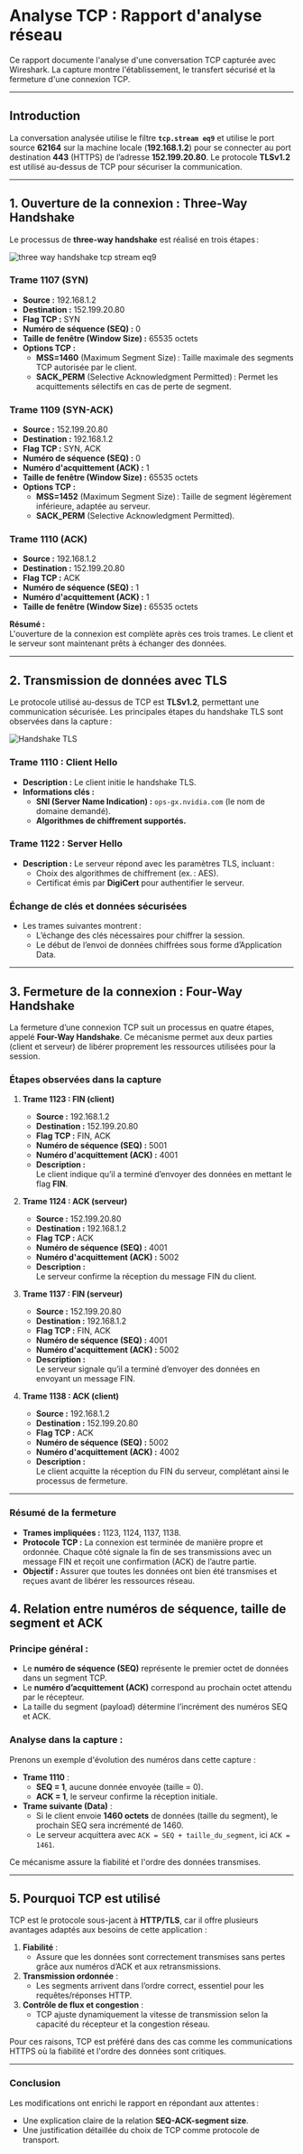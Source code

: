 # Analyse TCP : Rapport d'analyse réseau

Ce rapport documente l'analyse d'une conversation TCP capturée avec Wireshark. La capture montre l'établissement, le transfert sécurisé et la fermeture d'une connexion TCP.

---

## **Introduction**

La conversation analysée utilise le filtre **`tcp.stream eq9`** et utilise le port source **62164** sur la machine locale (**192.168.1.2**) pour se connecter au port destination **443** (HTTPS) de l’adresse **152.199.20.80**. Le protocole **TLSv1.2** est utilisé au-dessus de TCP pour sécuriser la communication.

---

## **1. Ouverture de la connexion : Three-Way Handshake**

Le processus de **three-way handshake** est réalisé en trois étapes :

![three way handshake tcp stream eq9](https://github.com/user-attachments/assets/74ee45d8-0bca-4eb6-81c8-580ec0017a59)

### **Trame 1107 (SYN)**
- **Source :** 192.168.1.2  
- **Destination :** 152.199.20.80  
- **Flag TCP :** SYN  
- **Numéro de séquence (SEQ) :** 0  
- **Taille de fenêtre (Window Size) :** 65535 octets  
- **Options TCP :**  
  - **MSS=1460** (Maximum Segment Size) : Taille maximale des segments TCP autorisée par le client.  
  - **SACK_PERM** (Selective Acknowledgment Permitted) : Permet les acquittements sélectifs en cas de perte de segment.

### **Trame 1109 (SYN-ACK)**
- **Source :** 152.199.20.80  
- **Destination :** 192.168.1.2  
- **Flag TCP :** SYN, ACK  
- **Numéro de séquence (SEQ) :** 0  
- **Numéro d'acquittement (ACK) :** 1  
- **Taille de fenêtre (Window Size) :** 65535 octets  
- **Options TCP :**  
  - **MSS=1452** (Maximum Segment Size) : Taille de segment légèrement inférieure, adaptée au serveur.  
  - **SACK_PERM** (Selective Acknowledgment Permitted).

### **Trame 1110 (ACK)**
- **Source :** 192.168.1.2  
- **Destination :** 152.199.20.80  
- **Flag TCP :** ACK  
- **Numéro de séquence (SEQ) :** 1  
- **Numéro d'acquittement (ACK) :** 1  
- **Taille de fenêtre (Window Size) :** 65535 octets  

**Résumé :**  
L'ouverture de la connexion est complète après ces trois trames. Le client et le serveur sont maintenant prêts à échanger des données.

---

## **2. Transmission de données avec TLS**

Le protocole utilisé au-dessus de TCP est **TLSv1.2**, permettant une communication sécurisée. Les principales étapes du handshake TLS sont observées dans la capture :

![Handshake TLS](https://github.com/user-attachments/assets/f3999c06-a0dd-4494-a7ce-272108774b21)

### **Trame 1110 : Client Hello**
- **Description :** Le client initie le handshake TLS.  
- **Informations clés :**  
  - **SNI (Server Name Indication) :** `ops-gx.nvidia.com` (le nom de domaine demandé).  
  - **Algorithmes de chiffrement supportés.**

### **Trame 1122 : Server Hello**
- **Description :** Le serveur répond avec les paramètres TLS, incluant :  
  - Choix des algorithmes de chiffrement (ex. : AES).  
  - Certificat émis par **DigiCert** pour authentifier le serveur.

### **Échange de clés et données sécurisées**
- Les trames suivantes montrent :  
  - L’échange des clés nécessaires pour chiffrer la session.  
  - Le début de l’envoi de données chiffrées sous forme d’Application Data.

---
## **3. Fermeture de la connexion : Four-Way Handshake**

La fermeture d’une connexion TCP suit un processus en quatre étapes, appelé **Four-Way Handshake**. Ce mécanisme permet aux deux parties (client et serveur) de libérer proprement les ressources utilisées pour la session.

### **Étapes observées dans la capture**

1. **Trame 1123 : FIN (client)**  
   - **Source :** 192.168.1.2  
   - **Destination :** 152.199.20.80  
   - **Flag TCP :** FIN, ACK  
   - **Numéro de séquence (SEQ) :** 5001  
   - **Numéro d'acquittement (ACK) :** 4001  
   - **Description :**  
     Le client indique qu’il a terminé d’envoyer des données en mettant le flag **FIN**.

2. **Trame 1124 : ACK (serveur)**  
   - **Source :** 152.199.20.80  
   - **Destination :** 192.168.1.2  
   - **Flag TCP :** ACK  
   - **Numéro de séquence (SEQ) :** 4001  
   - **Numéro d'acquittement (ACK) :** 5002  
   - **Description :**  
     Le serveur confirme la réception du message FIN du client.

3. **Trame 1137 : FIN (serveur)**  
   - **Source :** 152.199.20.80  
   - **Destination :** 192.168.1.2  
   - **Flag TCP :** FIN, ACK  
   - **Numéro de séquence (SEQ) :** 4001  
   - **Numéro d'acquittement (ACK) :** 5002  
   - **Description :**  
     Le serveur signale qu’il a terminé d’envoyer des données en envoyant un message FIN.

4. **Trame 1138 : ACK (client)**  
   - **Source :** 192.168.1.2  
   - **Destination :** 152.199.20.80  
   - **Flag TCP :** ACK  
   - **Numéro de séquence (SEQ) :** 5002  
   - **Numéro d'acquittement (ACK) :** 4002  
   - **Description :**  
     Le client acquitte la réception du FIN du serveur, complétant ainsi le processus de fermeture.

---

### **Résumé de la fermeture**

- **Trames impliquées :** 1123, 1124, 1137, 1138.  
- **Protocole TCP :** La connexion est terminée de manière propre et ordonnée. Chaque côté signale la fin de ses transmissions avec un message FIN et reçoit une confirmation (ACK) de l’autre partie.
- **Objectif :** Assurer que toutes les données ont bien été transmises et reçues avant de libérer les ressources réseau.




## **4. Relation entre numéros de séquence, taille de segment et ACK**

### **Principe général :**
- Le **numéro de séquence (SEQ)** représente le premier octet de données dans un segment TCP.
- Le **numéro d’acquittement (ACK)** correspond au prochain octet attendu par le récepteur.
- La taille du segment (payload) détermine l’incrément des numéros SEQ et ACK.

### **Analyse dans la capture :**
Prenons un exemple d'évolution des numéros dans cette capture :
- **Trame 1110** :
  - **SEQ = 1**, aucune donnée envoyée (taille = 0).
  - **ACK = 1**, le serveur confirme la réception initiale.
- **Trame suivante (Data)** :
  - Si le client envoie **1460 octets** de données (taille du segment), le prochain SEQ sera incrémenté de 1460.
  - Le serveur acquittera avec `ACK = SEQ + taille_du_segment`, ici `ACK = 1461`.

Ce mécanisme assure la fiabilité et l'ordre des données transmises.






---

## **5. Pourquoi TCP est utilisé**

TCP est le protocole sous-jacent à **HTTP/TLS**, car il offre plusieurs avantages adaptés aux besoins de cette application :

1. **Fiabilité** :
   - Assure que les données sont correctement transmises sans pertes grâce aux numéros d’ACK et aux retransmissions.
2. **Transmission ordonnée** :
   - Les segments arrivent dans l’ordre correct, essentiel pour les requêtes/réponses HTTP.
3. **Contrôle de flux et congestion** :
   - TCP ajuste dynamiquement la vitesse de transmission selon la capacité du récepteur et la congestion réseau.

Pour ces raisons, TCP est préféré dans des cas comme les communications HTTPS où la fiabilité et l'ordre des données sont critiques.

---

### **Conclusion**
Les modifications ont enrichi le rapport en répondant aux attentes :  
- Une explication claire de la relation **SEQ-ACK-segment size**.
- Une justification détaillée du choix de TCP comme protocole de transport.


